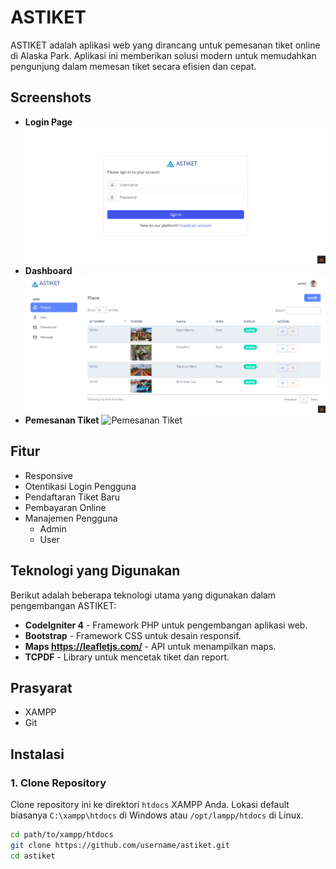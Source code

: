 # ASTIKET

ASTIKET adalah aplikasi web yang dirancang untuk pemesanan tiket online di Alaska Park. Aplikasi ini memberikan solusi modern untuk memudahkan pengunjung dalam memesan tiket secara efisien dan cepat.

## Screenshots

- **Login Page**
  ![Login Page](login.png)
- **Dashboard**
  ![Dashboard](dashboardadmin.png)
- **Pemesanan Tiket**
  ![Pemesanan Tiket](pemesanantiket.png)

## Fitur

- Responsive
- Otentikasi Login Pengguna
- Pendaftaran Tiket Baru
- Pembayaran Online
- Manajemen Pengguna
  - Admin
  - User

## Teknologi yang Digunakan

Berikut adalah beberapa teknologi utama yang digunakan dalam pengembangan ASTIKET:

- **CodeIgniter 4** - Framework PHP untuk pengembangan aplikasi web.
- **Bootstrap** - Framework CSS untuk desain responsif.
- **Maps https://leafletjs.com/** - API untuk menampilkan maps.
- **TCPDF** - Library untuk mencetak tiket dan report.

## Prasyarat

- XAMPP
- Git

## Instalasi

### 1. Clone Repository

Clone repository ini ke direktori `htdocs` XAMPP Anda. Lokasi default biasanya `C:\xampp\htdocs` di Windows atau `/opt/lampp/htdocs` di Linux.

```bash
cd path/to/xampp/htdocs
git clone https://github.com/username/astiket.git
cd astiket
